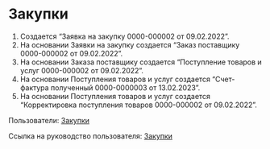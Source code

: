 #  Закупки

1. Создается “Заявка на закупку 0000-000002 от 09.02.2022”.
2. На основании Заявки на закупку создается “Заказ поставщику 0000-000002 от 09.02.2022”.
3. На основании Заказа поставщику создается “Поступление товаров и услуг 0000-000002 от 09.02.2022”.
4. На основании Поступления товаров и услуг создается “Счет-фактура полученный 0000-0000003 от 13.02.2023”.
5. На основании Поступления товаров и услуг создается “Корректировка поступления товаров 0000-000002 от 09.02.2022”.

Пользователи: [Закупки](../Users/Purchases.md)

Ссылка на руководство пользователя: <a href="https://konstanta-it.github.io/erp4food/Purchases/OrderToSupplier/" target="_blank"> Закупки </a>